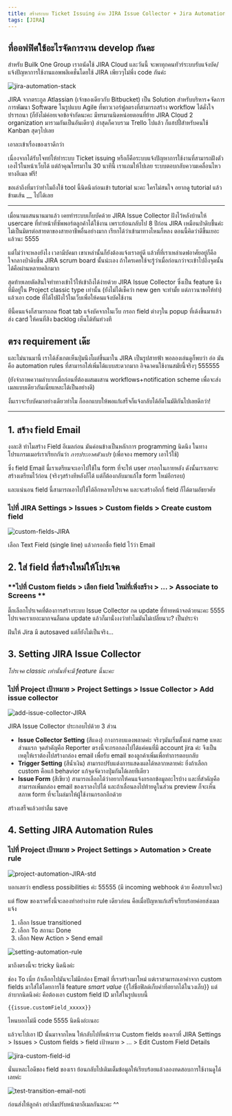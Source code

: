 ```yaml
---
title: สร้างระบบ Ticket Issuing ด้วย JIRA Issue Collector + Jira Automation
tags: [JIRA]
---
```


## ที่ออฟฟิศใช้อะไรจัดการงาน develop กันคะ

สำหรับ Builk One Group เราถนัดใช้ JIRA Cloud และวันนี้ จะพาทุกคนทัวร์ระบบรับแจ้งบัค/แจ้งปัญหาการใช้งานแอพพลิเคชั่นโดยใช้ JIRA เพียวๆไม่พึ่ง code กันค่ะ

![jira-automation-stack](jira-automation/jira-automation.png)

JIRA จากตระกูล Atlassian (เจ้าของเดียวกับ Bitbucket) เป็น Solution สำหรับบริหาร+จัดการการพัฒนา Software ในรูปแบบ Agile ที่พาวเวอร์ฟูลตรงที่สามารถสร้าง workflow ได้ดั่งใจปรารถนา (ก็ยังไม่ค่อยเจอข้อจำกัดนะคะ มีทรมานนิดหน่อยตอนที่ย้าย JIRA Cloud 2 organization มารวมกันเป็นอันเดียว) ล่าสุดก็ควบรวม Trello ไปแล้ว ก็แฮปปี้สำหรับคนใช้ Kanban สุดๆไปเลย

เอาละเข้าเรื่องของเราดีกว่า

เนื่องจากได้รับโจทย์ให้ทำระบบ Ticket issuing หรือก็คือระบบแจ้งปัญหาการใช้งานที่สามารถฝังตัวเองไว้ในหน้าเว็บได้ แต่ถ้าคุณโทรมาใน 30 นาทีนี้ เราแถมให้ไปเลย ระบบตอบกลับความเคลื่อนไหวทางอีเมล ฟรี!

ขอเล่าถึงที่มาว่าทำไมถึงใช้ tool นี้นิดนึงก่อนเข้า tutorial นะคะ ใครไม่สนใจ อยากดู tutorial แล้ว ข้ามเส้น __ ไปได้เลย

------------------

เมื่อนานแสนนานมาแล้ว เคยทำระบบเก็บบัคด้วย JIRA Issue Collector ฝังไว้หลังบ้านให้ usercare ที่ทำหน้าที่ซัพพอร์ตลูกค้าได้ใช้งาน เพราะย้อนกลับไป 8 ปีก่อน JIRA เหมือนป่าดิบชื้นค่ะ ไม่เป็นมิตรต่อสายตาของสายอาชีพอื่นอย่างมาก เรียกได้ว่าเข้ามาทางไหนก็หลง ตอนนี้คิดว่าดีขึ้นเยอะแล้วนะ 5555

แต่ไม่ว่าจะหลงยังไง เวลามีบัคมา เขาเหล่านั้นก็ยังต้องแจ้งเราอยู่ดี แล้วที่ที่เราเหล่าเดฟอาศัยอยู่ก็คือใจกลางป่าดิบชิ้น JIRA scrum board นั้นน่ะเอง ถ้าใครเคยใช้จะรู้ว่าเมื่อก่อนกว่าจะเข้าไปถึงจุดนั้นได้คือผ่านหลายคลิกมาก

สุดท้ายเลยตัดสินใจทำทางเข้าไว้ให้เข้าถึงได้ง่ายด้วย JIRA Issue Collector ซึ่งเป็น feature นึงที่มีอยู่ใน Project classic type เท่านั้น (ยังไม่ได้เช็คว่า new gen จะทำมั้ย แต่ภาวนาขอให้ทำ) แล้วเอา code ที่ได้ไปฝังไว้ในเว็บเพื่อให้คนแจ้งบัคใช้งาน

ทีนี้คนแจ้งก็สามารถกด float tab แจ้งบัคจากในเว็บ กรอก field ต่างๆใน popup ที่เด้งขึ้นมาแล้วส่ง card ให้คนที่สิง backlog เห็นได้ทันท่วงที

## ตรง requirement เด๊ะ

และไม่นานมานี้ เราได้สังเกตเห็นปุ่มนึงโผล่ขึ้นมาใน JIRA เป็นรูปสายฟ้า พอลองเล่นดูก็พบว่า อ่อ มันคือ automation rules ที่สามารถใส่เพิ่มได้แบบสะดวกมาก อิจฉาคนใช้งานสมัยนี้จริงๆ 555555

(ยังจำภาพความลำบากเมื่อก่อนที่ต้องผสมผสาน workflows+notification scheme เพื่อจะส่งเมลแบบเดียวกันเนี่ยแหละได้เป็นอย่างดี)

งั้นเราจะรับบัคมาอย่างเดียวทำไม ก็ออกแบบให้พอแก้เสร็จก็แจ้งกลับได้อัตโนมัติกันไปเลยดีกว่า!

---------------

## 1. สร้าง field Email
งงละสิ ทำไมสร้าง Field อีเมลก่อน มันค่อนข้างเป็นหลักการ programming นิดนึง ในทางโปรแกรมเมอร์เราเรียกกันว่า *การประกาศตัวแปร* (เพื่อจอง memory เอาไว้ใช้)

ซึ่ง field Email นี้เราเตรียมจะเอาไปใช้ใน form ที่จะให้ user กรอกในภายหลัง ดังนั้นเราเลยจะสร้างเตรียมไว้ก่อน (จริงๆสร้างทีหลังก็ได้ แต่ก็ต้องกลับมาแก้ไข form ใหม่อีกรอบ)

และแน่นอน field นี้สามารถเอาไปใช้ได้อีกหลายโปรเจค และจะสร้างอีกกี่ field ก็ได้ตามอัธยาศัย

### **ไปที่ JIRA Settings > Issues > Custom fields > Create custom field** 

![custom-fields-JIRA](jira-automation/custom-fields-JIRA.png)

เลือก Text Field (single line) แล้วกรอกชื่อ field ไว้ว่า Email

## 2. ใส่ field ที่สร้างใหม่ให้โปรเจค

### **ไปที่ Custom fields > เลือก field ใหม่ที่เพิ่งสร้าง > ... > Associate to Screens ** 

ติ๊กเลือกโปรเจคที่ต้องการสร้างระบบ Issue Collector กด update ที่ท้ายหน้าจอด้วยนะคะ 5555 โปรเจคเราเยอะมากจนลืมกด update แล้วก็มานั่งงงว่าทำไมมันไม่เปลี่ยนวะ? เป็นประจำ 

ฝันให้ Jira มี autosaved แต่ก็ยังไม่เป็นจริง...

## 3. Setting JIRA Issue Collector

*โปรเจค classic เท่านั้นที่จะมี feature นี้นะคะ*

### ไปที่ Project เป้าหมาย > Project Settings > Issue Collector > Add issue collector

![add-issue-collector-JIRA](jira-automation/add-issue-collector-JIRA.png)

JIRA Issue Collector ประกอบไปด้วย 3 ส่วน
* **Issue Collector Setting** (สีแดง) กางกรอบแดงพลาดค่ะ จริงๆมันเริ่มตั้งแต่ name แหละส่วนแรก จุดสำคัญคือ Reporter ตรงนี้จะกรอกลงไปได้แค่คนที่มี account jira ค่ะ จึงเป็นเหตุให้เราต้องไปสร้างกล่อง email เพื่อรับ email ของลูกค้าเพิ่มเพื่อทำการตอบกลับ
* **Trigger Setting** (สีน้ำเงิน) สามารถปรับแต่งการแสดงผลได้หลากหลายค่ะ ยิ่งถ้าเลือก custom คือแก้ behavior แก้จุดจัดวางปุ่มกันได้เลยทีเดียว
* **Issue Form** (สีเขียว) สามารถเลือกได้ว่าอยากให้คนแจ้งกรอกข้อมูลอะไรบ้าง และที่สำคัญคือสามารถเพิ่มกล่อง email ของเราลงไปได้ และถ้าเลื่อนลงไปท้ายดูในส่วน preview ก็จะเห็นสภาพ form ที่จะโผล่มาให้ผู้ใช้งานกรอกอีกด้วย

สร้างเสร็จแล้วอย่าลืม save

## 4. Setting JIRA Automation Rules

### **ไปที่ Project เป้าหมาย > Project Settings > Automation > Create rule**

![project-automation-JIRA-std](jira-automation/project-automation-JIRA-std.png)

บอกเลยว่า endless possibilities ค่ะ 55555 (มี incoming webhook ด้วย คือสบายใจละ)

แต่ flow ของเราครั้งนี้จะลองทำอย่างง่าย rule เดียวก่อน คือเมื่อปัญหาแก้เสร็จเรียบร้อยค่อยส่งเมลแจ้ง

1. เลือก Issue transitioned
2. เลือก To สถานะ Done
3. เลือก New Action > Send email

![setting-automation-rule](jira-automation/setting-automation-rule.png)

มาถึงตรงนี้จะ tricky นิดนึงค่ะ

ช่อง To เนี่ย ถ้าเลือกไปมันจะไม่มีกล่อง Email ที่เราสร้างมาใหม่ แต่เราสามารถเอาค่าจาก custom fields มาใส่ได้โดยการใช้ feature *smart value* {{ใส่ชื่อฟิลด์เก็บค่าที่อยากได้ในวงเล็บ}} แต่ลำบากนิดนึงค่ะ คือต้องเอา custom field ID มาใส่ในรูปแบบนี้

```
{{issue.customField_xxxxx}}
```
ไหนบอกไม่มี code 5555 นิดนึงอ่ะเนอะ

แล้วจะไปเอา ID นั้นมาจากไหน ให้กลับไปที่หน้ารวม Custom fields ของเราที่ JIRA Settings > Issues > Custom fields > field เป้าหมาย > ... > Edit Custom Field Details

![jira-custom-field-id](jira-automation/jira-custom-field-id.png)

นั่นแหละไอดีของ field ของเรา ย้อนกลับไปเติมเต็มข้อมูลให้เรียบร้อยแล้วลองทดสอบการใช้งานดูได้เลยค่ะ

![test-transition-email-noti](jira-automation/test-transition-email-noti.png)

ก่อนส่งให้ลูกค้า อย่าลืมปรับหน้าตาอีเมลกันนะคะ ^^
